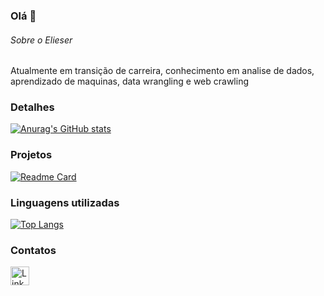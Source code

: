 ### Olá 👋

###### Sobre o Elieser

Atualmente em transição de carreira, conhecimento em analise de dados, aprendizado de maquinas, data wrangling e web crawling
### Detalhes

[![Anurag's GitHub stats](https://github-readme-stats.vercel.app/api?username=ElieserAmr&show_icons=true&theme=dark)](https://github.com/anuraghazra/github-readme-stats)

### Projetos

[![Readme Card](https://github-readme-stats.vercel.app/api/pin/?username=ElieserAmr&repo=Ebac-Analise-de-sistemas&theme=dark)](https://github.com/anuraghazra/github-readme-stats)


### Linguagens utilizadas

[![Top Langs](https://github-readme-stats.vercel.app/api/top-langs/?username=ElieserAmr&layout=compact)](https://github.com/anuraghazra/github-readme-stats)

### Contatos

[<img src='https://img.shields.io/badge/LinkedIn-0077B5?style=for-the-badge&logo=linkedin&logoColor=white' alt='Linkedin' height='30'>](https://www.linkedin.com/in/elieser-amorim-392b03327/)
